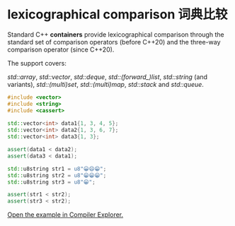 # lexicographical comparison 词典比较

Standard C++ **containers** provide lexicographical comparison through the standard set of comparison operators (before C++20) and the three-way comparison operator (since C++20).

The support covers:

 *std::array*, *std::vector*, *std::deque*, *std::(forward_)list*, *std::string* (and variants), *std::(multi)set*, *std::(multi)map*, *std::stack* and *std::queue*.

```C++
#include <vector>
#include <string>
#include <cassert>
 
std::vector<int> data1{1, 3, 4, 5};
std::vector<int> data2{1, 3, 6, 7};
std::vector<int> data3{1, 3};

assert(data1 < data2);
assert(data3 < data1);

std::u8string str1 = u8"😀😄😁";
std::u8string str2 = u8"😁😁😁";
std::u8string str3 = u8"😁";

assert(str1 < str2);
assert(str3 < str2);
```

[Open the example in Compiler Explorer.](https://compiler-explorer.com/z/Tar5TTKna)